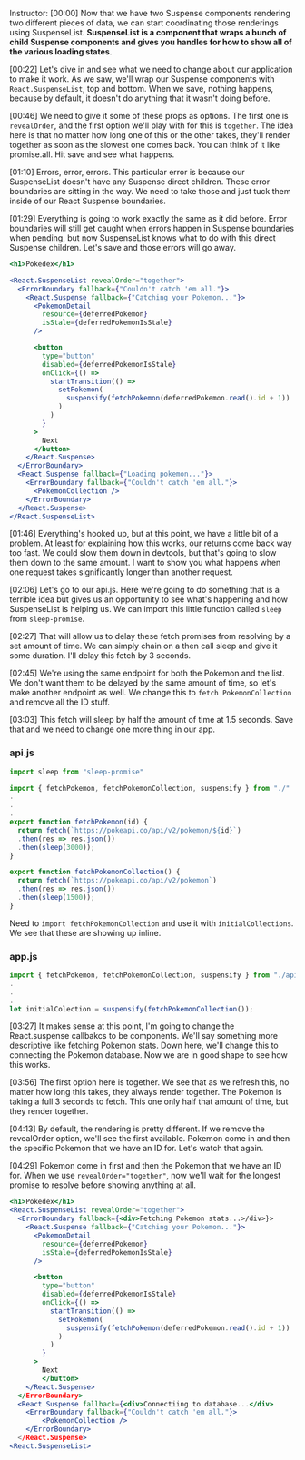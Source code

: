 Instructor: [00:00] Now that we have two Suspense components rendering two different pieces of data, we can start coordinating those renderings using SuspenseList. **SuspenseList is a component that wraps a bunch of child Suspense components and gives you handles for how to show all of the various loading states**.

[00:22] Let's dive in and see what we need to change about our application to make it work. As we saw, we'll wrap our Suspense components with `React.SuspenseList`, top and bottom. When we save, nothing happens, because by default, it doesn't do anything that it wasn't doing before.

[00:46] We need to give it some of these props as options. The first one is `revealOrder`, and the first option we'll play with for this is `together`. The idea here is that no matter how long one of this or the other takes, they'll render together as soon as the slowest one comes back. You can think of it like promise.all. Hit save and see what happens.

[01:10] Errors, error, errors. This particular error is because our SuspenseList doesn't have any Suspense direct children. These error boundaries are sitting in the way. We need to take those and just tuck them inside of our React Suspense boundaries.

[01:29] Everything is going to work exactly the same as it did before. Error boundaries will still get caught when errors happen in Suspense boundaries when pending, but now SuspenseList knows what to do with this direct Suspense children. Let's save and those errors will go away.

```jsx
<h1>Pokedex</h1>

<React.SuspenseList revealOrder="together">
  <ErrorBoundary fallback={"Couldn't catch 'em all."}>
    <React.Suspense fallback={"Catching your Pokemon..."}>
      <PokemonDetail
        resource={deferredPokemon}
        isStale={deferredPokemonIsStale}
      />

      <button
        type="button"
        disabled={deferredPokemonIsStale}
        onClick={() =>
          startTransition(() =>
            setPokemon(
              suspensify(fetchPokemon(deferredPokemon.read().id + 1))
            )
          )
        }
      >
        Next
      </button>
    </React.Suspense>
  </ErrorBoundary>
  <React.Suspense fallback={"Loading pokemon..."}>
    <ErrorBoundary fallback={"Couldn't catch 'em all."}>
      <PokemonCollection />
    </ErrorBoundary>
  </React.Suspense>
</React.SuspenseList>
```

[01:46] Everything's hooked up, but at this point, we have a little bit of a problem. At least for explaining how this works, our returns come back way too fast. We could slow them down in devtools, but that's going to slow them down to the same amount. I want to show you what happens when one request takes significantly longer than another request.

[02:06] Let's go to our api.js. Here we're going to do something that is a terrible idea but gives us an opportunity to see what's happening and how SuspenseList is helping us. We can import this little function called `sleep` from `sleep-promise`.

[02:27] That will allow us to delay these fetch promises from resolving by a set amount of time. We can simply chain on a then call sleep and give it some duration. I'll delay this fetch by 3 seconds.

[02:45] We're using the same endpoint for both the Pokemon and the list. We don't want them to be delayed by the same amount of time, so let's make another endpoint as well. We change this to `fetch PokemonCollection` and remove all the ID stuff.

[03:03] This fetch will sleep by half the amount of time at 1.5 seconds. Save that and we need to change one more thing in our app. 


### api.js
```js
import sleep from "sleep-promise"

import { fetchPokemon, fetchPokemonCollection, suspensify } from "./"
.
.
.
export function fetchPokemon(id) {
  return fetch(`https://pokeapi.co/api/v2/pokemon/${id}`)
  .then(res => res.json())
  .then(sleep(3000));
}

export function fetchPokemonCollection() {
  return fetch(`https://pokeapi.co/api/v2/pokemon`)
  .then(res => res.json())
  .then(sleep(1500));
}
```

Need to `import fetchPokemonCollection` and use it with `initialCollections`. We see that these are showing up inline.

### app.js
```js
import { fetchPokemon, fetchPokemonCollection, suspensify } from "./api"
.
.
.
let initialColection = suspensify(fetchPokemonCollection());

```

[03:27] It makes sense at this point, I'm going to change the React.suspense callbakcs to be components. We'll say something more descriptive like fetching Pokemon stats. Down here, we'll change this to connecting the Pokemon database. Now we are in good shape to see how this works.

[03:56] The first option here is together. We see that as we refresh this, no matter how long this takes, they always render together. The Pokemon is taking a full 3 seconds to fetch. This one only half that amount of time, but they render together.

[04:13] By default, the rendering is pretty different. If we remove the revealOrder option, we'll see the first available. Pokemon come in and then the specific Pokemon that we have an ID for. Let's watch that again.

[04:29] Pokemon come in first and then the Pokemon that we have an ID for. When we use `revealOrder="together"`, now we'll wait for the longest promise to resolve before showing anything at all.

```jsx
<h1>Pokedex</h1>
<React.SuspenseList revealOrder="together">
  <ErrorBoundary fallback={<div>Fetching Pokemon stats...>/div>}>
    <React.Suspense fallback={"Catching your Pokemon..."}>
      <PokemonDetail
        resource={deferredPokemon}
        isStale={deferredPokemonIsStale}
      />

      <button
        type="button"
        disabled={deferredPokemonIsStale}
        onClick={() =>
          startTransition(() =>
            setPokemon(
              suspensify(fetchPokemon(deferredPokemon.read().id + 1))
            )
          )
        }
      >
        Next
        </button>
    </React.Suspense>
  </ErrorBoundary>
  <React.Suspense fallback={<div>Connectiing to database...</div>
    <ErrorBoundary fallback={"Couldn't catch 'em all."}>
        <PokemonCollection />
    </ErrorBoundary>
  </React.Suspense>
<React.SuspenseList>
```
